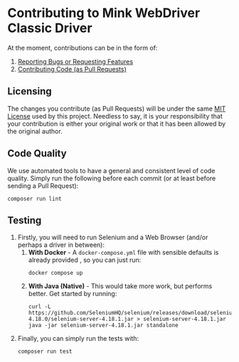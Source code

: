 # Contributing to Mink WebDriver Classic Driver

At the moment, contributions can be in the form of:

1. [Reporting Bugs or Requesting Features](https://github.com/minkphp/webdriver-classic-driver/issues)
2. [Contributing Code (as Pull Requests)](https://github.com/minkphp/webdriver-classic-driver/pulls)

## Licensing

The changes you contribute (as Pull Requests) will be under the
same [MIT License](https://github.com/minkphp/webdriver-classic-driver/blob/main/LICENSE) used by this project.
Needless to say, it is your responsibility that your contribution is either your original work or that it has been
allowed by the original author.

## Code Quality

We use automated tools to have a general and consistent level of code quality. Simply run the following before each
commit  (or at least before sending a Pull Request):

```shell
composer run lint
```

## Testing

1. Firstly, you will need to run Selenium and a Web Browser (and/or perhaps a driver in between):
    1. **With Docker** - A `docker-compose.yml` file with sensible defaults is already provided , so you can just run:
         ```shell
         docker compose up
         ```
    2. **With Java (Native)** - This would take more work, but performs better. Get started by running:
        ```shell
        curl -L https://github.com/SeleniumHQ/selenium/releases/download/selenium-4.18.0/selenium-server-4.18.1.jar > selenium-server-4.18.1.jar
        java -jar selenium-server-4.18.1.jar standalone
        ```
2. Finally, you can simply run the tests with:
    ```shell
    composer run test
    ```
